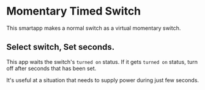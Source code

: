 # Momentary Timed Switch

This smartapp makes a normal switch as a virtual momentary switch.

## Select switch, Set seconds.

This app waits the switch's `turned on` status.
If it gets `turned on` status, turn off after seconds that has been set.

It's useful at a situation that needs to supply power during just few seconds.
